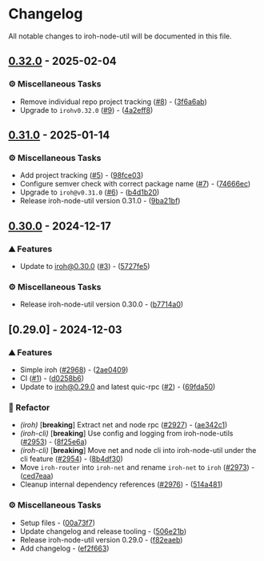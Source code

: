 # Changelog

All notable changes to iroh-node-util will be documented in this file.

## [0.32.0](https://github.com/n0-computer/iroh-node-util/compare/v0.31.0..0.32.0) - 2025-02-04

### ⚙️ Miscellaneous Tasks

- Remove individual repo project tracking ([#8](https://github.com/n0-computer/iroh-node-util/issues/8)) - ([3f6a6ab](https://github.com/n0-computer/iroh-node-util/commit/3f6a6aba3c143f96a5cc61508c87085050add45a))
- Upgrade to `irohv0.32.0` ([#9](https://github.com/n0-computer/iroh-node-util/issues/9)) - ([4a2eff8](https://github.com/n0-computer/iroh-node-util/commit/4a2eff83f47cdb0ecb90309d6e300c01546ce136))

## [0.31.0](https://github.com/n0-computer/iroh-node-util/compare/v0.30.0..v0.31.0) - 2025-01-14

### ⚙️ Miscellaneous Tasks

- Add project tracking ([#5](https://github.com/n0-computer/iroh-node-util/issues/5)) - ([98fce03](https://github.com/n0-computer/iroh-node-util/commit/98fce03cc7b54c1b17b90ef336077246e69ad38b))
- Configure semver check with correct package name ([#7](https://github.com/n0-computer/iroh-node-util/issues/7)) - ([74666ec](https://github.com/n0-computer/iroh-node-util/commit/74666ec040ccb90528d70cde5519eece5e2a5c04))
- Upgrade to `iroh@v0.31.0` ([#6](https://github.com/n0-computer/iroh-node-util/issues/6)) - ([b4d1b20](https://github.com/n0-computer/iroh-node-util/commit/b4d1b20db0e95e88f4603009e3566bfd44e7a484))
- Release iroh-node-util version 0.31.0 - ([9ba21bf](https://github.com/n0-computer/iroh-node-util/commit/9ba21bf3e13eafc63147906f25bb6913fa6ee67e))

## [0.30.0](https://github.com/n0-computer/iroh-node-util/compare/v0.29.0..v0.30.0) - 2024-12-17

### ⛰️  Features

- Update to iroh@0.30.0 ([#3](https://github.com/n0-computer/iroh-node-util/issues/3)) - ([5727fe5](https://github.com/n0-computer/iroh-node-util/commit/5727fe52680fc9bac5cf22e7d0778464e8e55983))

### ⚙️ Miscellaneous Tasks

- Release iroh-node-util version 0.30.0 - ([b7714a0](https://github.com/n0-computer/iroh-node-util/commit/b7714a03627ded68498c1b3dc756c9476fd1e0cd))

## [0.29.0] - 2024-12-03

### ⛰️  Features

- Simple iroh ([#2968](https://github.com/n0-computer/iroh-node-util/issues/2968)) - ([2ae0409](https://github.com/n0-computer/iroh-node-util/commit/2ae0409cf61d17fd75a6ef0dc7e58d5bcf21af32))
- CI ([#1](https://github.com/n0-computer/iroh-node-util/issues/1)) - ([d0258b6](https://github.com/n0-computer/iroh-node-util/commit/d0258b6989b360f34a275de98e6114b5f9205cf7))
- Update to iroh@0.29.0 and latest quic-rpc ([#2](https://github.com/n0-computer/iroh-node-util/issues/2)) - ([69fda50](https://github.com/n0-computer/iroh-node-util/commit/69fda506f9b1451b29bfc0722c1cbdb6470b6d4c))

### 🚜 Refactor

- *(iroh)* [**breaking**] Extract net and node rpc ([#2927](https://github.com/n0-computer/iroh-node-util/issues/2927)) - ([ae342c1](https://github.com/n0-computer/iroh-node-util/commit/ae342c1cc1847f65ce222f299c8526345171e93c))
- *(iroh-cli)* [**breaking**] Use config and logging from iroh-node-utils ([#2953](https://github.com/n0-computer/iroh-node-util/issues/2953)) - ([8f25e6a](https://github.com/n0-computer/iroh-node-util/commit/8f25e6a7342b45a1c1141a4b914de63f58c94b27))
- *(iroh-cli)* [**breaking**] Move net and node cli into iroh-node-util under the cli feature ([#2954](https://github.com/n0-computer/iroh-node-util/issues/2954)) - ([8b4df30](https://github.com/n0-computer/iroh-node-util/commit/8b4df30a5ef8266e786f82baa3a1ba74f07681e3))
- Move `iroh-router` into `iroh-net` and rename `iroh-net` to `iroh` ([#2973](https://github.com/n0-computer/iroh-node-util/issues/2973)) - ([ced7eaa](https://github.com/n0-computer/iroh-node-util/commit/ced7eaa1a1079c0f63a3dc0441ebf4ae0b619846))
- Cleanup internal dependency references ([#2976](https://github.com/n0-computer/iroh-node-util/issues/2976)) - ([514a481](https://github.com/n0-computer/iroh-node-util/commit/514a48138e20d60984f4f87be6e2d877b7e9f101))

### ⚙️ Miscellaneous Tasks

- Setup files - ([00a73f7](https://github.com/n0-computer/iroh-node-util/commit/00a73f7a1c567a34a43c279bb774639cba46be6a))
- Update changelog and release tooling - ([506e21b](https://github.com/n0-computer/iroh-node-util/commit/506e21b510a4aa1bfd2372881dfb16a99fbe379f))
- Release iroh-node-util version 0.29.0 - ([f82eaeb](https://github.com/n0-computer/iroh-node-util/commit/f82eaeb44610065c841d0df100750f3d05b7bfda))
- Add changelog - ([ef2f663](https://github.com/n0-computer/iroh-node-util/commit/ef2f6632a863413768b3377eb4f2f130069f6c0c))


